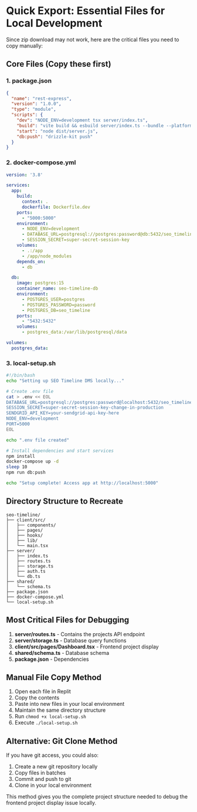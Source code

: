 # Quick Export: Essential Files for Local Development

Since zip download may not work, here are the critical files you need to copy manually:

## Core Files (Copy these first)

### 1. package.json
```json
{
  "name": "rest-express",
  "version": "1.0.0",
  "type": "module",
  "scripts": {
    "dev": "NODE_ENV=development tsx server/index.ts",
    "build": "vite build && esbuild server/index.ts --bundle --platform=node --outfile=dist/server.js --external:pg-native",
    "start": "node dist/server.js",
    "db:push": "drizzle-kit push"
  }
}
```

### 2. docker-compose.yml
```yaml
version: '3.8'

services:
  app:
    build:
      context: .
      dockerfile: Dockerfile.dev
    ports:
      - "5000:5000"
    environment:
      - NODE_ENV=development
      - DATABASE_URL=postgresql://postgres:password@db:5432/seo_timeline
      - SESSION_SECRET=super-secret-session-key
    volumes:
      - .:/app
      - /app/node_modules
    depends_on:
      - db

  db:
    image: postgres:15
    container_name: seo-timeline-db
    environment:
      - POSTGRES_USER=postgres
      - POSTGRES_PASSWORD=password
      - POSTGRES_DB=seo_timeline
    ports:
      - "5432:5432"
    volumes:
      - postgres_data:/var/lib/postgresql/data

volumes:
  postgres_data:
```

### 3. local-setup.sh
```bash
#!/bin/bash
echo "Setting up SEO Timeline DMS locally..."

# Create .env file
cat > .env << EOL
DATABASE_URL=postgresql://postgres:password@localhost:5432/seo_timeline
SESSION_SECRET=super-secret-session-key-change-in-production
SENDGRID_API_KEY=your-sendgrid-api-key-here
NODE_ENV=development
PORT=5000
EOL

echo ".env file created"

# Install dependencies and start services
npm install
docker-compose up -d
sleep 10
npm run db:push

echo "Setup complete! Access app at http://localhost:5000"
```

## Directory Structure to Recreate

```
seo-timeline/
├── client/src/
│   ├── components/
│   ├── pages/
│   ├── hooks/
│   ├── lib/
│   └── main.tsx
├── server/
│   ├── index.ts
│   ├── routes.ts
│   ├── storage.ts
│   ├── auth.ts
│   └── db.ts
├── shared/
│   └── schema.ts
├── package.json
├── docker-compose.yml
└── local-setup.sh
```

## Most Critical Files for Debugging

1. **server/routes.ts** - Contains the projects API endpoint
2. **server/storage.ts** - Database query functions
3. **client/src/pages/Dashboard.tsx** - Frontend project display
4. **shared/schema.ts** - Database schema
5. **package.json** - Dependencies

## Manual File Copy Method

1. Open each file in Replit
2. Copy the contents
3. Paste into new files in your local environment
4. Maintain the same directory structure
5. Run `chmod +x local-setup.sh`
6. Execute `./local-setup.sh`

## Alternative: Git Clone Method

If you have git access, you could also:
1. Create a new git repository locally
2. Copy files in batches
3. Commit and push to git
4. Clone in your local environment

This method gives you the complete project structure needed to debug the frontend project display issue locally.